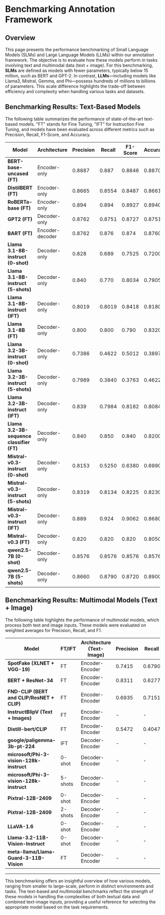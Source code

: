 # Benchmarking Annotation Framework

## Overview

This page presents the performance benchmarking of Small Language Models (SLMs) and Large Language Models (LLMs) within our annotation framework. The objective is to evaluate how these models perform in tasks involving text and multimodal data (text + image). For this benchmarking, **SLMs** are defined as models with fewer parameters, typically below 15 million, such as BERT and GPT-2. In contrast, **LLMs**—including models like Llama3, Mistral, Gemma, and Phi—possess hundreds of millions to billions of parameters. This scale difference highlights the trade-off between efficiency and complexity when handling various tasks and datasets.

## Benchmarking Results: Text-Based Models

The following table summarizes the performance of state-of-the-art text-based models. "FT" stands for Fine Tuning, "IFT" for Instruction Fine Tuning, and models have been evaluated across different metrics such as Precision, Recall, F1-Score, and Accuracy.

| Model                              | Architecture             | Precision | Recall | F1-Score | Accuracy |
| ---------------------------------- | ------------------------ | --------- | ------ | -------- | -------- |
| **BERT-base-uncased (FT)**         | Encoder-only             | 0.8887    | 0.887  | 0.8846   | 0.8870   |
| **DistilBERT (FT)**                | Encoder-only             | 0.8665    | 0.8554 | 0.8487   | 0.8661   |
| **RoBERTa-base (FT)**              | Encoder-only             | 0.894     | 0.894  | 0.8927   | 0.8940   |
| **GPT2 (FT)**                      | Decoder-only             | 0.8762    | 0.8751 | 0.8727   | 0.8751   |
| **BART (FT)**                      | Encoder-decoder          | 0.8762    | 0.876  | 0.874    | 0.8760   |
| **Llama 3.1-8B-instruct (0-shot)** | Decoder-only             | 0.828     | 0.689  | 0.7525   | 0.7200   |
| **Llama 3.1-8B-instruct (5-shots)**| Decoder-only             | 0.840     | 0.770  | 0.8034   | 0.7905   |
| **Llama 3.1-8B-instruct (IFT)**    | Decoder-only             | 0.8019    | 0.8019 | 0.8418   | 0.8180   |
| **Llama 3.1-8B (FT)**              | Decoder-only             | 0.800     | 0.800  | 0.790    | 0.8320   |
| **Llama 3.2-3B-instruct (0-shot)** | Decoder-only             | 0.7386    | 0.4622 | 0.5012   | 0.3897   |
| **Llama 3.2-3B-instruct (5-shots)**| Decoder-only             | 0.7989    | 0.3840 | 0.3763   | 0.4622   |
| **Llama 3.2-3B-instruct (IFT)**    | Decoder-only             | 0.839     | 0.7984 | 0.8182   | 0.8084   |
| **Llama 3.2-3B-sequence classifier (FT)** | Decoder-only     | 0.840     | 0.850  | 0.840    | 0.8200   |
| **Mistral-v0.3-instruct (0-shot)** | Decoder-only             | 0.8153    | 0.5250 | 0.6380   | 0.6990   |
| **Mistral-v0.3-instruct (5-shots)**| Decoder-only             | 0.8319    | 0.8134 | 0.8225   | 0.8230   |
| **Mistral-v0.3-instruct (IFT)**    | Decoder-only             | 0.889     | 0.924  | 0.9062   | 0.8680   |
| **Mistral-v0.3 (FT)**              | Decoder-only             | 0.820     | 0.820  | 0.820    | 0.8050   |
| **qwen2.5-7B (0-shot)**            | Decoder-only             | 0.8576    | 0.8576 | 0.8576   | 0.8576   |
| **qwen2.5-7B (5-shots)**           | Decoder-only             | 0.8660    | 0.8790 | 0.8720   | 0.8900   |

## Benchmarking Results: Multimodal Models (Text + Image)

The following table highlights the performance of multimodal models, which process both text and image inputs. These models were evaluated on weighted averages for Precision, Recall, and F1.

| Model                                    | FT/IFT   | Architecture (Text-Image)         | Precision   | Recall      | F1          |
| ---------------------------------------- | -------- | --------------------------------- | ----------- | ----------- | ----------- |
| **SpotFake (XLNET + VGG-19)**            | FT       | Encoder-Encoder                   | 0.7415      | 0.6790      | 0.7040      |
| **BERT + ResNet-34**                     | FT       | Encoder-Encoder                   | 0.8311      | 0.6277      | 0.6745      |
| **FND-CLIP (BERT and CLIP/ResNET + CLIP)** | FT      | Encoder-Encoder                   | 0.6935      | 0.7151      | 0.7035      |
| **InstructBlipV (Text + Images)**        | FT       | Encoder-Encoder                   | -           | -           | -           |
| **Distill-bert/CLIP**                    | FT       | Encoder-Encoder                   | 0.5472      | 0.4047      | 0.4652      |
| **google/paligemma-3b-pt-224**           | IFT      | Decoder-Encoder                   | -           | -           | -           |
| **microsoft/Phi-3-vision-128k-instruct** | 0-shot   | Decoder-Encoder                   | -           | -           | -           |
| **microsoft/Phi-3-vision-128k-instruct** | 5-shots  | Decoder-Encoder                   | -           | -           | -           |
| **Pixtral-12B-2409**                     | 0-shot   | Decoder-Encoder                   | -           | -           | -           |
| **Pixtral-12B-2409**                     | 2-shots  | Decoder-Encoder                   | -           | -           | -           |
| **LLaVA-1.6**                            | 0-shot   | Decoder-Encoder                   | -           | -           | -           |
| **Llama-3.2-11B-Vision-Instruct**        | 0-shot   | Decoder-Encoder                   | -           | -           | -           |
| **meta-llama/Llama-Guard-3-11B-Vision**  | FT       | Decoder-Encoder                   | -           | -           | -           |

---

This benchmarking offers an insightful overview of how various models, ranging from smaller to large-scale, perform in distinct environments and tasks. The text-based and multimodal benchmarks reflect the strength of these models in handling the complexities of both textual data and combined text-image inputs, providing a useful reference for selecting the appropriate model based on the task requirements.
